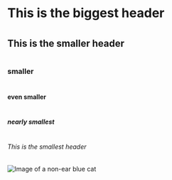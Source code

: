 # <h1> This is the biggest header
# <h2> This is the smaller header
# <h3> smaller
# <h4> even smaller
# <h5> nearly smallest
# <h6> This is the smallest header
![Image of a non-ear blue cat](https://octodex.github.com/images/yaktocat.png)
